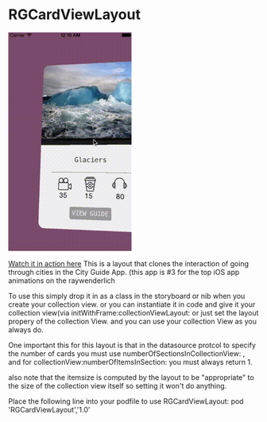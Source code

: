 # RGCardViewLayout

![demo](demo.gif)

[Watch it in action here](https://www.youtube.com/watch?v=g_NGIphyckQ&feature=youtu.be)
This is a layout that clones the interaction of going through cities in the City Guide App. (this app is #3 for the top iOS app animations on the raywenderlich

To use this simply drop it in as a class in the storyboard or nib when you create your collection view. or you can 
instantiate it in code and give it your collection view(via initWithFrame:collectionViewLayout: or just set the layout propery
of the collection View. and you can use your collection View as you always do.

One important this for this layout is that in the datasource protcol to specify the number of cards you must use 
numberOfSectionsInCollectionView: , and for collectionView:numberOfItemsInSection: you must always return 1.

also note that the itemsize is computed by the layout to be "appropriate" to the size of the collection view 
itself so setting it won't do anything.

Place the following line into your podfile to use RGCardViewLayout:   pod 'RGCardViewLayout','1.0'
